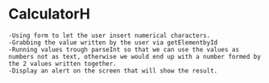 # CalculatorH

 	-Using form to let the user insert numerical characters.
 	-Grabbing the value written by the user via getElementbyId
 	-Running values trough parseInt so that we can use the values as numbers not as text, otherwise we would end up with a number formed by the 2 values written together.
 	-Display an alert on the screen that will show the result.
